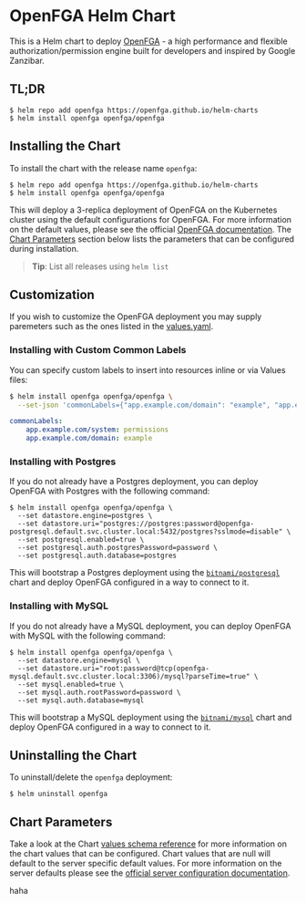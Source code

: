 # OpenFGA Helm Chart
This is a Helm chart to deploy [OpenFGA](https://github.com/openfga/openfga) - a high performance and flexible authorization/permission engine built for developers and inspired by Google Zanzibar.

## TL;DR
```
$ helm repo add openfga https://openfga.github.io/helm-charts
$ helm install openfga openfga/openfga
```

## Installing the Chart
To install the chart with the release name `openfga`:

```
$ helm repo add openfga https://openfga.github.io/helm-charts
$ helm install openfga openfga/openfga
```

This will deploy a 3-replica deployment of OpenFGA on the Kubernetes cluster using the default configurations for OpenFGA. For more information on the default values, please see the official [OpenFGA documentation](https://openfga.dev/docs/getting-started/setup-openfga/docker#configuring-the-server). The [Chart Parameters](#chart-parameters) section below lists the parameters that can be configured during installation.

> **Tip**: List all releases using `helm list`



## Customization 
If you wish to customize the OpenFGA deployment you may supply paremeters such as the ones listed in the [values.yaml](/charts/openfga/values.yaml). 

### Installing with Custom Common Labels
You can specify custom labels to insert into resources inline or via Values files:

```sh
$ helm install openfga openfga/openfga \
  --set-json 'commonLabels={"app.example.com/domain": "example", "app.example.com/system": "permissions"}'
```

```yaml
commonLabels:
    app.example.com/system: permissions
    app.example.com/domain: example
```

### Installing with Postgres
If you do not already have a Postgres deployment, you can deploy OpenFGA with Postgres with the following command:

```
$ helm install openfga openfga/openfga \
  --set datastore.engine=postgres \
  --set datastore.uri="postgres://postgres:password@openfga-postgresql.default.svc.cluster.local:5432/postgres?sslmode=disable" \
  --set postgresql.enabled=true \
  --set postgresql.auth.postgresPassword=password \
  --set postgresql.auth.database=postgres
```

This will bootstrap a Postgres deployment using the [`bitnami/postgresql`](https://artifacthub.io/packages/helm/bitnami/postgresql) chart and deploy OpenFGA configured in a way to connect to it.

### Installing with MySQL
If you do not already have a MySQL deployment, you can deploy OpenFGA with MySQL with the following command:

```
$ helm install openfga openfga/openfga \
  --set datastore.engine=mysql \
  --set datastore.uri="root:password@tcp(openfga-mysql.default.svc.cluster.local:3306)/mysql?parseTime=true" \
  --set mysql.enabled=true \
  --set mysql.auth.rootPassword=password \
  --set mysql.auth.database=mysql
```

This will bootstrap a MySQL deployment using the [`bitnami/mysql`](https://artifacthub.io/packages/helm/bitnami/mysql) chart and deploy OpenFGA configured in a way to connect to it.

## Uninstalling the Chart
To uninstall/delete the `openfga` deployment:

```
$ helm uninstall openfga
```

## Chart Parameters
Take a look at the Chart [values schema reference](https://artifacthub.io/packages/helm/openfga/openfga?modal=values-schema) for more information on the chart values that can be configured. Chart values that are null will default to the server specific default values. For more information on the server defaults please see the [official server configuration documentation](https://openfga.dev/docs/getting-started/setup-openfga/docker#configuring-the-server).

haha
